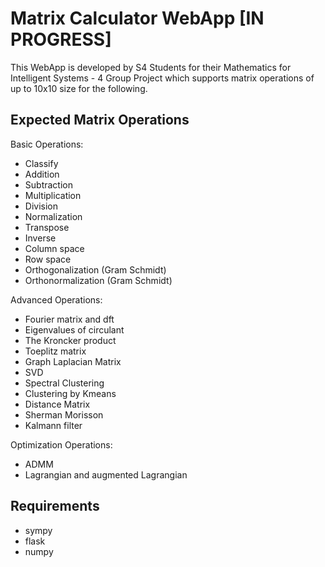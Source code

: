 # Matrix Calculator WebApp [IN PROGRESS]

This WebApp is developed by S4 Students for their Mathematics for Intelligent Systems - 4 Group Project which supports matrix operations of up to 10x10 size for the following. 

## Expected Matrix Operations

Basic Operations:
  + Classify
  + Addition
  + Subtraction
  + Multiplication
  + Division
  + Normalization
  + Transpose
  + Inverse
  + Column space
  + Row space
  + Orthogonalization (Gram Schmidt)
  + Orthonormalization (Gram Schmidt)
  
Advanced Operations:
  + Fourier matrix and dft
  + Eigenvalues of circulant
  + The Kroncker product
  + Toeplitz matrix
  + Graph Laplacian Matrix
  + SVD
  + Spectral Clustering
  + Clustering by Kmeans
  + Distance Matrix
  + Sherman Morisson
  + Kalmann filter
  
Optimization Operations: 
  + ADMM
  + Lagrangian and augmented Lagrangian

## Requirements
- sympy
- flask
- numpy
